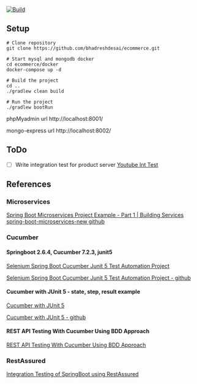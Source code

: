 [![Build](https://github.com/bhadreshdesai/ecommerce/actions/workflows/gradle.yml/badge.svg)](https://github.com/bhadreshdesai/ecommerce/actions/workflows/gradle.yml)

## Setup
```shell
# Clone repository
git clone https://github.com/bhadreshdesai/ecommerce.git

# Start mysql and mongodb docker
cd ecommerce/docker
docker-compose up -d

# Build the project
cd ..
./gradlew clean build

# Run the project
./gradlew bootRun
```

phpMyadmin url http://localhost:8001/

mongo-express url http://localhost:8002/



## ToDo
- [ ] Write integration test for product server [Youtube Int Test](https://www.youtube.com/watch?v=lh1oQHXVSc0&t=1404s)

## References

### Microservices
[Spring Boot Microservices Project Example - Part 1 | Building Services](https://www.youtube.com/watch?v=lh1oQHXVSc0)
[spring-boot-microservices-new github](https://github.com/SaiUpadhyayula/spring-boot-microservices-new)

### Cucumber
#### Springboot 2.6.4, Cucumber 7.2.3, junit5

[Selenium Spring Boot Cucumber Junit 5 Test Automation Project](https://www.swtestacademy.com/selenium-spring-boot-cucumber-junit5-project/)

[Selenium Spring Boot Cucumber Junit 5 Test Automation Project - github](https://github.com/swtestacademy/selenium-springboot/tree/junit-springboot-selenium)

#### Cucumber with JUnit 5 - state, step, result example
[Cucumber with JUnit 5](https://blog.cronn.de/en/testing/2020/08/17/cucumber-junit5.html)

[Cucumber with JUnit 5 - github](https://github.com/cronn/cucumber-junit5-example)

#### REST API Testing With Cucumber Using BDD Approach
[REST API Testing With Cucumber Using BDD Approach](https://www.softwaretestinghelp.com/rest-api-testing-with-bdd-cucumber/)

### RestAssured
[Integration Testing of SpringBoot using RestAssured](https://qaautomation.expert/2021/07/26/integration-testing-of-springboot-using-restassured/)
